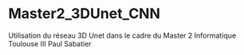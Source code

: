# Master2_3DUnet_CNN
Utilisation du réseau 3D Unet dans le cadre du Master 2 Informatique Toulouse III Paul Sabatier

